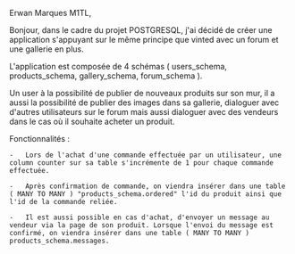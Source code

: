 Erwan Marques M1TL,

Bonjour, dans le cadre du projet POSTGRESQL, j'ai décidé de créer une application s'appuyant sur le même principe que vinted avec un forum et une gallerie en plus.

L'application est composée de 4 schémas ( users_schema, products_schema, gallery_schema, forum_schema ). 

Un user à la possibilité de publier de nouveaux produits sur son mur, il a aussi la possibilité de publier des images dans sa gallerie, dialoguer avec d'autres utilisateurs sur le forum mais aussi dialoguer avec des vendeurs dans le cas où il souhaite acheter un produit.

Fonctionnalités :

    -   Lors de l'achat d'une commande effectuée par un utilisateur, une column counter sur sa table s'incrémente de 1 pour chaque commande effectuée.

    -   Après confirmation de commande, on viendra insérer dans une table ( MANY TO MANY ) "products_schema.ordered" l'id du produit ainsi que l'id de la commande reliée.

    -   Il est aussi possible en cas d'achat, d'envoyer un message au vendeur via la page de son produit. Lorsque l'envoi du message est confirmé, on viendra insérer dans une table ( MANY TO MANY ) products_schema.messages.

